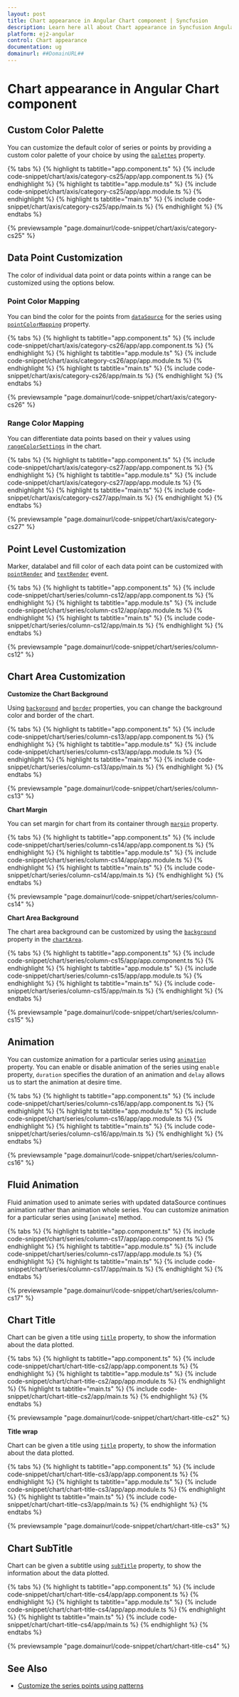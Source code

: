 ```yaml
---
layout: post
title: Chart appearance in Angular Chart component | Syncfusion
description: Learn here all about Chart appearance in Syncfusion Angular Chart component of Syncfusion Essential JS 2 and more.
platform: ej2-angular
control: Chart appearance 
documentation: ug
domainurl: ##DomainURL##
---
```


# Chart appearance in Angular Chart component

## Custom Color Palette

You can customize the default color of series or points by providing a custom color palette of your choice by using the [`palettes`](https://ej2.syncfusion.com/angular/documentation/api/chart/#palettes) property.

{% tabs %}
{% highlight ts tabtitle="app.component.ts" %}
{% include code-snippet/chart/axis/category-cs25/app/app.component.ts %}
{% endhighlight %}
{% highlight ts tabtitle="app.module.ts" %}
{% include code-snippet/chart/axis/category-cs25/app/app.module.ts %}
{% endhighlight %}
{% highlight ts tabtitle="main.ts" %}
{% include code-snippet/chart/axis/category-cs25/app/main.ts %}
{% endhighlight %}
{% endtabs %}
  
{% previewsample "page.domainurl/code-snippet/chart/axis/category-cs25" %}

## Data Point Customization

The color of individual data point or data points within a range can be customized using the options below.

### Point Color Mapping

You can bind the color for the points from [`dataSource`](https://ej2.syncfusion.com/angular/documentation/api/chart/series/#datasource) for the series using [`pointColorMapping`](https://ej2.syncfusion.com/angular/documentation/api/chart/series/#pointcolormapping) property.

{% tabs %}
{% highlight ts tabtitle="app.component.ts" %}
{% include code-snippet/chart/axis/category-cs26/app/app.component.ts %}
{% endhighlight %}
{% highlight ts tabtitle="app.module.ts" %}
{% include code-snippet/chart/axis/category-cs26/app/app.module.ts %}
{% endhighlight %}
{% highlight ts tabtitle="main.ts" %}
{% include code-snippet/chart/axis/category-cs26/app/main.ts %}
{% endhighlight %}
{% endtabs %}
  
{% previewsample "page.domainurl/code-snippet/chart/axis/category-cs26" %}

### Range Color Mapping

You can differentiate data points based on their y values using [`rangeColorSettings`](https://ej2.syncfusion.com/angular/documentation/api/chart/rangeColorSetting/) in the chart.

{% tabs %}
{% highlight ts tabtitle="app.component.ts" %}
{% include code-snippet/chart/axis/category-cs27/app/app.component.ts %}
{% endhighlight %}
{% highlight ts tabtitle="app.module.ts" %}
{% include code-snippet/chart/axis/category-cs27/app/app.module.ts %}
{% endhighlight %}
{% highlight ts tabtitle="main.ts" %}
{% include code-snippet/chart/axis/category-cs27/app/main.ts %}
{% endhighlight %}
{% endtabs %}
  
{% previewsample "page.domainurl/code-snippet/chart/axis/category-cs27" %}

## Point Level Customization

Marker, datalabel and fill color of each data point can be customized with [`pointRender`](https://ej2.syncfusion.com/angular/documentation/api/chart/iPointRenderEventArgs/) and [`textRender`](https://ej2.syncfusion.com/angular/documentation/api/chart/iTextRenderEventArgs/) event.

{% tabs %}
{% highlight ts tabtitle="app.component.ts" %}
{% include code-snippet/chart/series/column-cs12/app/app.component.ts %}
{% endhighlight %}
{% highlight ts tabtitle="app.module.ts" %}
{% include code-snippet/chart/series/column-cs12/app/app.module.ts %}
{% endhighlight %}
{% highlight ts tabtitle="main.ts" %}
{% include code-snippet/chart/series/column-cs12/app/main.ts %}
{% endhighlight %}
{% endtabs %}
  
{% previewsample "page.domainurl/code-snippet/chart/series/column-cs12" %}

<!-- markdownlint-disable MD036 -->

## Chart Area Customization

<!-- markdownlint-disable MD036 -->

**Customize the Chart Background**

<!-- markdownlint-disable MD013 -->
Using [`background`](https://ej2.syncfusion.com/angular/documentation/api/chart/#background) and [`border`](https://ej2.syncfusion.com/angular/documentation/api/chart/#border) properties, you can change the background color and border of the chart.

{% tabs %}
{% highlight ts tabtitle="app.component.ts" %}
{% include code-snippet/chart/series/column-cs13/app/app.component.ts %}
{% endhighlight %}
{% highlight ts tabtitle="app.module.ts" %}
{% include code-snippet/chart/series/column-cs13/app/app.module.ts %}
{% endhighlight %}
{% highlight ts tabtitle="main.ts" %}
{% include code-snippet/chart/series/column-cs13/app/main.ts %}
{% endhighlight %}
{% endtabs %}
  
{% previewsample "page.domainurl/code-snippet/chart/series/column-cs13" %}

**Chart Margin**

You can set margin for chart from its container through [`margin`](https://ej2.syncfusion.com/angular/documentation/api/chart/#margin) property.

{% tabs %}
{% highlight ts tabtitle="app.component.ts" %}
{% include code-snippet/chart/series/column-cs14/app/app.component.ts %}
{% endhighlight %}
{% highlight ts tabtitle="app.module.ts" %}
{% include code-snippet/chart/series/column-cs14/app/app.module.ts %}
{% endhighlight %}
{% highlight ts tabtitle="main.ts" %}
{% include code-snippet/chart/series/column-cs14/app/main.ts %}
{% endhighlight %}
{% endtabs %}
  
{% previewsample "page.domainurl/code-snippet/chart/series/column-cs14" %}

**Chart Area Background**

The chart area background can be customized by using the [`background`](https://ej2.syncfusion.com/angular/documentation/api/chart/chartAreaModel/#background) property in the [`chartArea`](https://ej2.syncfusion.com/angular/documentation/api/chart/chartAreaModel/).

{% tabs %}
{% highlight ts tabtitle="app.component.ts" %}
{% include code-snippet/chart/series/column-cs15/app/app.component.ts %}
{% endhighlight %}
{% highlight ts tabtitle="app.module.ts" %}
{% include code-snippet/chart/series/column-cs15/app/app.module.ts %}
{% endhighlight %}
{% highlight ts tabtitle="main.ts" %}
{% include code-snippet/chart/series/column-cs15/app/main.ts %}
{% endhighlight %}
{% endtabs %}
  
{% previewsample "page.domainurl/code-snippet/chart/series/column-cs15" %}

## Animation

You can customize animation for a particular series using [`animation`](https://ej2.syncfusion.com/angular/documentation/api/chart/animationModel/) property. You can enable or disable animation of the series using `enable` property, `duration` specifies the duration of an animation and `delay` allows us to start the animation at desire time.

{% tabs %}
{% highlight ts tabtitle="app.component.ts" %}
{% include code-snippet/chart/series/column-cs16/app/app.component.ts %}
{% endhighlight %}
{% highlight ts tabtitle="app.module.ts" %}
{% include code-snippet/chart/series/column-cs16/app/app.module.ts %}
{% endhighlight %}
{% highlight ts tabtitle="main.ts" %}
{% include code-snippet/chart/series/column-cs16/app/main.ts %}
{% endhighlight %}
{% endtabs %}
  
{% previewsample "page.domainurl/code-snippet/chart/series/column-cs16" %}

## Fluid Animation

Fluid animation used to animate series with updated dataSource continues animation rather than animation whole series. You can customize animation for a particular series using [`animate`] method.

{% tabs %}
{% highlight ts tabtitle="app.component.ts" %}
{% include code-snippet/chart/series/column-cs17/app/app.component.ts %}
{% endhighlight %}
{% highlight ts tabtitle="app.module.ts" %}
{% include code-snippet/chart/series/column-cs17/app/app.module.ts %}
{% endhighlight %}
{% highlight ts tabtitle="main.ts" %}
{% include code-snippet/chart/series/column-cs17/app/main.ts %}
{% endhighlight %}
{% endtabs %}
  
{% previewsample "page.domainurl/code-snippet/chart/series/column-cs17" %}

## Chart Title

Chart can be given a title using [`title`](https://ej2.syncfusion.com/angular/documentation/api/chart/#title) property, to show the information about the data plotted.

{% tabs %}
{% highlight ts tabtitle="app.component.ts" %}
{% include code-snippet/chart/chart-title-cs2/app/app.component.ts %}
{% endhighlight %}
{% highlight ts tabtitle="app.module.ts" %}
{% include code-snippet/chart/chart-title-cs2/app/app.module.ts %}
{% endhighlight %}
{% highlight ts tabtitle="main.ts" %}
{% include code-snippet/chart/chart-title-cs2/app/main.ts %}
{% endhighlight %}
{% endtabs %}
  
{% previewsample "page.domainurl/code-snippet/chart/chart-title-cs2" %}

**Title wrap**

Chart can be given a title using [`title`](https://ej2.syncfusion.com/angular/documentation/api/chart/#title) property, to show the information about the data plotted.

{% tabs %}
{% highlight ts tabtitle="app.component.ts" %}
{% include code-snippet/chart/chart-title-cs3/app/app.component.ts %}
{% endhighlight %}
{% highlight ts tabtitle="app.module.ts" %}
{% include code-snippet/chart/chart-title-cs3/app/app.module.ts %}
{% endhighlight %}
{% highlight ts tabtitle="main.ts" %}
{% include code-snippet/chart/chart-title-cs3/app/main.ts %}
{% endhighlight %}
{% endtabs %}
  
{% previewsample "page.domainurl/code-snippet/chart/chart-title-cs3" %}

## Chart SubTitle

Chart can be given a subtitle using [`subTitle`](https://ej2.syncfusion.com/angular/documentation/api/chart/#subtitle) property, to show the information about the data plotted.

{% tabs %}
{% highlight ts tabtitle="app.component.ts" %}
{% include code-snippet/chart/chart-title-cs4/app/app.component.ts %}
{% endhighlight %}
{% highlight ts tabtitle="app.module.ts" %}
{% include code-snippet/chart/chart-title-cs4/app/app.module.ts %}
{% endhighlight %}
{% highlight ts tabtitle="main.ts" %}
{% include code-snippet/chart/chart-title-cs4/app/main.ts %}
{% endhighlight %}
{% endtabs %}
  
{% previewsample "page.domainurl/code-snippet/chart/chart-title-cs4" %}

## See Also

* [Customize the series points using patterns](./how-to/points-customization/#customize-the-series-points-by-using-patterns)